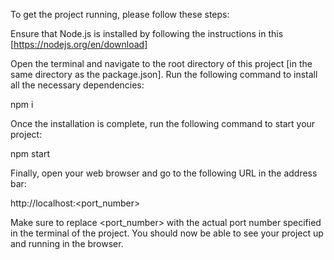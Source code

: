 To get the project running, please follow these steps:

Ensure that Node.js is installed by following the instructions in this [https://nodejs.org/en/download]

Open the terminal and navigate to the root directory of this project [in the same directory as the package.json]. Run the following command to install all the necessary dependencies:

npm i

Once the installation is complete, run the following command to start your project:

npm start

Finally, open your web browser and go to the following URL in the address bar:

http://localhost:<port_number>

Make sure to replace <port_number> with the actual port number specified in the terminal of the project. You should now be able to see your project up and running in the browser.
